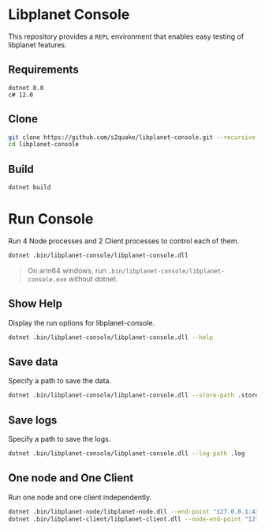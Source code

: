 # Libplanet Console

This repository provides a `REPL` environment that enables easy testing of libplanet features.

## Requirements

```plain
dotnet 8.0
c# 12.0
```

## Clone

```sh
git clone https://github.com/s2quake/libplanet-console.git --recursive
cd libplanet-console
```

## Build

```sh
dotnet build
```

# Run Console

Run 4 Node processes and 2 Client processes to control each of them.

```sh
dotnet .bin/libplanet-console/libplanet-console.dll
```

> On arm64 windows, run `.bin/libplanet-console/libplanet-console.exe` without dotnet.

## Show Help

Display the run options for libplanet-console.

```sh
dotnet .bin/libplanet-console/libplanet-console.dll --help
```

## Save data

Specify a path to save the data.

```sh
dotnet .bin/libplanet-console/libplanet-console.dll --store-path .store
```

## Save logs

Specify a path to save the logs.

```sh
dotnet .bin/libplanet-console/libplanet-console.dll --log-path .log
```

## One node and One Client

Run one node and one client independently.

```sh
dotnet .bin/libplanet-node/libplanet-node.dll --end-point "127.0.0.1:4343"
dotnet .bin/libplanet-client/libplanet-client.dll --node-end-point "127.0.0.1:4343"
```
